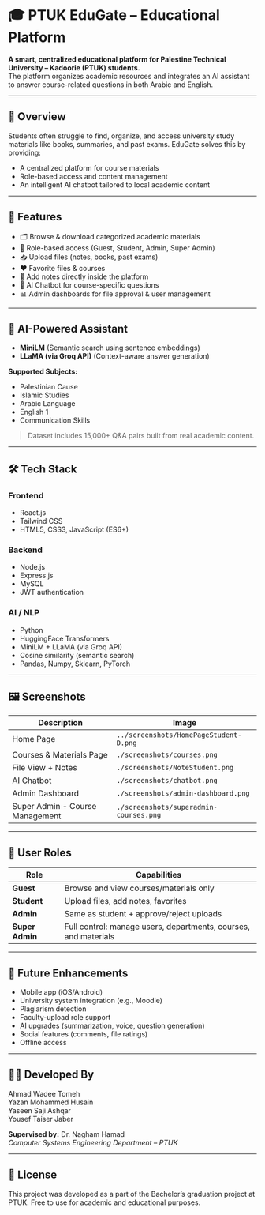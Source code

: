 # 🎓 PTUK EduGate – Educational Platform

**A smart, centralized educational platform for Palestine Technical University – Kadoorie (PTUK) students.**  
The platform organizes academic resources and integrates an AI assistant to answer course-related questions in both Arabic and English.

---

## 📘 Overview

Students often struggle to find, organize, and access university study materials like books, summaries, and past exams. EduGate solves this by providing:

- A centralized platform for course materials
- Role-based access and content management
- An intelligent AI chatbot tailored to local academic content

---

## 🚀 Features

- 🗂️ Browse & download categorized academic materials
- 🔐 Role-based access (Guest, Student, Admin, Super Admin)
- 📥 Upload files (notes, books, past exams)
- ❤️ Favorite files & courses
- 📝 Add notes directly inside the platform
- 🤖 AI Chatbot for course-specific questions
- 📊 Admin dashboards for file approval & user management

---

## 🧠 AI-Powered Assistant

- **MiniLM** (Semantic search using sentence embeddings)
- **LLaMA (via Groq API)** (Context-aware answer generation)

**Supported Subjects:**

- Palestinian Cause
- Islamic Studies
- Arabic Language
- English 1
- Communication Skills

> Dataset includes 15,000+ Q&A pairs built from real academic content.

---

## 🛠️ Tech Stack

### Frontend

- React.js
- Tailwind CSS
- HTML5, CSS3, JavaScript (ES6+)

### Backend

- Node.js
- Express.js
- MySQL
- JWT authentication

### AI / NLP

- Python
- HuggingFace Transformers
- MiniLM + LLaMA (via Groq API)
- Cosine similarity (semantic search)
- Pandas, Numpy, Sklearn, PyTorch

---

## 🖼️ Screenshots

| Description                     | Image                                  |
| ------------------------------- | -------------------------------------- |
| Home Page                       | `../screenshots/HomePageStudent-D.png` |
| Courses & Materials Page        | `./screenshots/courses.png`            |
| File View + Notes               | `./screenshots/NoteStudent.png`        |
| AI Chatbot                      | `./screenshots/chatbot.png`            |
| Admin Dashboard                 | `./screenshots/admin-dashboard.png`    |
| Super Admin - Course Management | `./screenshots/superadmin-courses.png` |

---

## 👥 User Roles

| Role            | Capabilities                                                    |
| --------------- | --------------------------------------------------------------- |
| **Guest**       | Browse and view courses/materials only                          |
| **Student**     | Upload files, add notes, favorites                              |
| **Admin**       | Same as student + approve/reject uploads                        |
| **Super Admin** | Full control: manage users, departments, courses, and materials |

---

## 📱 Future Enhancements

- Mobile app (iOS/Android)
- University system integration (e.g., Moodle)
- Plagiarism detection
- Faculty-upload role support
- AI upgrades (summarization, voice, question generation)
- Social features (comments, file ratings)
- Offline access

---

## 👨‍💻 Developed By

Ahmad Wadee Tomeh  
Yazan Mohammed Husain  
Yaseen Saji Ashqar  
Yousef Taiser Jaber

**Supervised by:** Dr. Nagham Hamad  
_Computer Systems Engineering Department – PTUK_

---

## 📜 License

This project was developed as a part of the Bachelor’s graduation project at PTUK. Free to use for academic and educational purposes.
